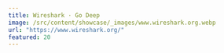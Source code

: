 ```yaml
---
title: Wireshark · Go Deep
image: /src/content/showcase/_images/www.wireshark.org.webp
url: "https://www.wireshark.org/"
featured: 20
---
```

